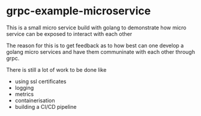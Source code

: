 # grpc-example-microservice
This is a small micro service build with golang to demonstrate how micro service can be exposed to interact with each other


The reason for this is to get feedback as to how best can one develop a golang micro services and have them communinate with each other through grpc.

There is still a lot of work to be done like 
 - using ssl certificates
 - logging
 - metrics
 - containerisation
 - building a CI/CD pipeline
